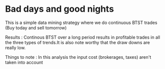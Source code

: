 # Bad days and good nights
This is a simple data mining strategy where we do continuous BTST trades (Buy today and sell tomorrow)

Results : Continous BTST over a long period results in profitable trades in all the three types of trends.It is also note worthy that the draw downs are really low. 

Things to note : In this analysis the input cost (brokerages, taxes) aren't taken into account 
